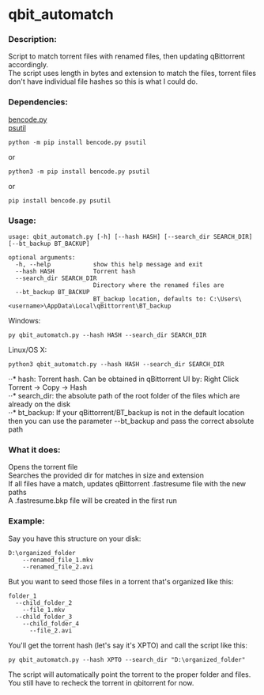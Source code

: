 # qbit_automatch

### Description:
Script to match torrent files with renamed files, then updating qBittorrent accordingly.  
The script uses length in bytes and extension to match the files, torrent files don't have individual file hashes so this is what I could do.  

### Dependencies:

[bencode.py](https://github.com/fuzeman/bencode.py)  
[psutil](https://github.com/giampaolo/psutil)  

```
python -m pip install bencode.py psutil
```
or
```
python3 -m pip install bencode.py psutil
```
or
```
pip install bencode.py psutil
```

### Usage:
```
usage: qbit_automatch.py [-h] [--hash HASH] [--search_dir SEARCH_DIR] [--bt_backup BT_BACKUP]

optional arguments:
  -h, --help            show this help message and exit
  --hash HASH           Torrent hash
  --search_dir SEARCH_DIR
                        Directory where the renamed files are
  --bt_backup BT_BACKUP
                        BT_backup location, defaults to: C:\Users\<username>\AppData\Local\qBittorrent\BT_backup
```

Windows:
```
py qbit_automatch.py --hash HASH --search_dir SEARCH_DIR
```
Linux/OS X:
```
python3 qbit_automatch.py --hash HASH --search_dir SEARCH_DIR
```
⋅⋅* hash: Torrent hash. Can be obtained in qBittorrent UI by: Right Click Torrent -> Copy -> Hash  
⋅⋅* search_dir: the absolute path of the root folder of the files which are already on the disk  
⋅⋅* bt_backup: If your qBittorrent/BT_backup is not in the default location then you can use the parameter --bt_backup and pass the correct absolute path  

### What it does:
Opens the torrent file  
Searches the provided dir for matches in size and extension  
If all files have a match, updates qBittorrent <hash>.fastresume file with the new paths  
A <hash>.fastresume.bkp file will be created in the first run  

### Example:
Say you have this structure on your disk:  
```
D:\organized_folder  
    --renamed_file_1.mkv  
    --renamed_file_2.avi  
```
But you want to seed those files in a torrent that's organized like this:  
```
folder_1  
  --child_folder_2  
    --file_1.mkv  
  --child_folder_3  
    --child_folder_4  
      --file_2.avi  
```
You'll get the torrent hash (let's say it's XPTO) and call the script like this: 
```
py qbit_automatch.py --hash XPTO --search_dir "D:\organized_folder"
```
The script will automatically point the torrent to the proper folder and files.  
You still have to recheck the torrent in qbitorrent for now.  

